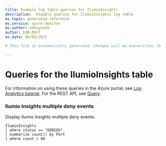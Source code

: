 ```yaml
---
title: Example log table queries for IlumioInsights
description:  Example queries for IlumioInsights log table
ms.topic: generated-reference
ms.service: azure-monitor
ms.author: edbaynash
author: EdB-MSFT
ms.date: 06/03/2025

# This file is automatically generated. Changes will be overwritten. Do not change this file directly. 

---
```


# Queries for the IlumioInsights table

For information on using these queries in the Azure portal, see [Log Analytics tutorial](/azure/azure-monitor/logs/log-analytics-tutorial). For the REST API, see [Query](/azure/azure-monitor/logs/api/overview).


### Ilumio Insights multiple deny events  


Display Ilumio Insights multiple deny events.  

```query
IlumioInsights
| where status == "DENIED"
| summarize count() by Port
| where count_> 40
```

